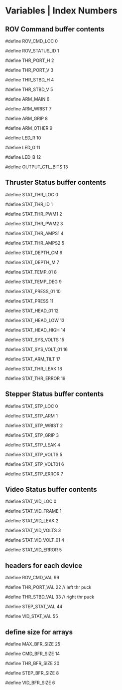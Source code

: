 # Variables | Index Numbers
## ROV Command buffer contents

#define ROV_CMD_LOC     0

#define ROV_STATUS_ID    1

#define THR_PORT_H       2

#define THR_PORT_V       3

#define THR_STBD_H       4

#define THR_STBD_V       5

#define ARM_MAIN         6

#define ARM_WRIST        7

#define ARM_GRIP         8

#define ARM_OTHER        9

#define LED_R            10

#define LED_G            11

#define LED_B            12

#define OUTPUT_CTL_BITS  13

## Thruster Status buffer contents

#define STAT_THR_LOC     0

#define STAT_THR_ID      1

#define STAT_THR_PWM1    2

#define STAT_THR_PWM2    3

#define STAT_THR_AMPS1   4

#define STAT_THR_AMPS2   5

#define STAT_DEPTH_CM    6

#define STAT_DEPTH_M     7

#define STAT_TEMP_01     8

#define STAT_TEMP_DEG    9

#define STAT_PRESS_01    10

#define STAT_PRESS       11

#define STAT_HEAD_01     12

#define STAT_HEAD_LOW    13

#define STAT_HEAD_HIGH   14

#define STAT_SYS_VOLTS   15

#define STAT_SYS_VOLT_01 16

#define STAT_ARM_TILT    17

#define STAT_THR_LEAK    18

#define STAT_THR_ERROR   19

## Stepper Status buffer contents

#define STAT_STP_LOC     0

#define STAT_STP_ARM     1

#define STAT_STP_WRIST   2

#define STAT_STP_GRIP    3

#define STAT_STP_LEAK    4

#define STAT_STP_VOLTS   5

#define STAT_STP_VOLT01  6

#define STAT_STP_ERROR   7

## Video Status buffer contents

#define STAT_VID_LOC     0

#define STAT_VID_FRAME   1

#define STAT_VID_LEAK    2

#define STAT_VID_VOLTS   3

#define STAT_VID_VOLT_01 4

#define STAT_VID_ERROR   5

## headers for each device
#define ROV_CMD_VAL      99

#define THR_PORT_VAL     22 // left thr puck

#define THR_STBD_VAL     33 // right thr puck

#define STEP_STAT_VAL    44

#define VID_STAT_VAL     55

## define size for arrays
#define MAX_BFR_SIZE  25

#define CMD_BFR_SIZE    14

#define THR_BFR_SIZE     20

#define STEP_BFR_SIZE    8

#define VID_BFR_SIZE     6
